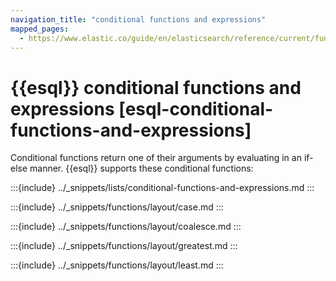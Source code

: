 ```yaml
---
navigation_title: "conditional functions and expressions"
mapped_pages:
  - https://www.elastic.co/guide/en/elasticsearch/reference/current/functions-operators/conditional-functions-and-expressions.md
---
```


# {{esql}} conditional functions and expressions [esql-conditional-functions-and-expressions]


Conditional functions return one of their arguments by evaluating in an if-else manner. {{esql}} supports these conditional functions:

:::{include} ../_snippets/lists/conditional-functions-and-expressions.md
:::


:::{include} ../_snippets/functions/layout/case.md
:::

:::{include} ../_snippets/functions/layout/coalesce.md
:::

:::{include} ../_snippets/functions/layout/greatest.md
:::

:::{include} ../_snippets/functions/layout/least.md
:::

